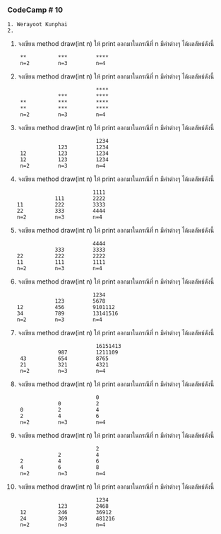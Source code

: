 ### CodeCamp # 10
    1. Werayoot Kunphai
    2. 
      
1. จงเขียน method draw(int n) ให้ print ออกมาในกรณีที่ n มีค่าต่างๆ ได้ผลลัพธ์ดังนี้
```
    **          ***         ****
    n=2         n=3         n=4
```
2. จงเขียน method draw(int n) ให้ print ออกมาในกรณีที่ n มีค่าต่างๆ ได้ผลลัพธ์ดังนี้
```
                            ****
                ***         ****
    **          ***         ****
    **          ***         ****
    n=2         n=3         n=4
```
3. จงเขียน method draw(int n) ให้ print ออกมาในกรณีที่ n มีค่าต่างๆ ได้ผลลัพธ์ดังนี้
```
                            1234
                123         1234
    12          123         1234
    12          123         1234
    n=2         n=3         n=4
```
 4. จงเขียน method draw(int n) ให้ print ออกมาในกรณีที่ n มีค่าต่างๆ ได้ผลลัพธ์ดังนี้
 ```
                            1111
                111         2222
    11          222         3333
    22          333         4444
    n=2         n=3         n=4
 ```
 5. จงเขียน method draw(int n) ให้ print ออกมาในกรณีที่ n มีค่าต่างๆ ได้ผลลัพธ์ดังนี้
 ```
                            4444
                333         3333
    22          222         2222
    11          111         1111
    n=2         n=3         n=4
 ```
 6. จงเขียน method draw(int n) ให้ print ออกมาในกรณีที่ n มีค่าต่างๆ ได้ผลลัพธ์ดังนี้
 ```
                            1234
                123         5678
    12          456         9101112
    34          789         13141516
    n=2         n=3         n=4
 ```
7. จงเขียน method draw(int n) ให้ print ออกมาในกรณีที่ n มีค่าต่างๆ ได้ผลลัพธ์ดังนี้
```
                            16151413
                987         1211109
    43          654         8765
    21          321         4321
    n=2         n=3         n=4
```
8. จงเขียน method draw(int n) ให้ print ออกมาในกรณีที่ n มีค่าต่างๆ ได้ผลลัพธ์ดังนี้
```
                            0
                0           2
    0           2           4 
    2           4           6
    n=2         n=3         n=4
```
9. จงเขียน method draw(int n) ให้ print ออกมาในกรณีที่ n มีค่าต่างๆ ได้ผลลัพธ์ดังนี้
```
                            2
                2           4
    2           4           6 
    4           6           8
    n=2         n=3         n=4
```
10. จงเขียน method draw(int n) ให้ print ออกมาในกรณีที่ n มีค่าต่างๆ ได้ผลลัพธ์ดังนี้
```
                            1234
                123         2468
    12          246         36912
    24          369         481216
    n=2         n=3         n=4
```